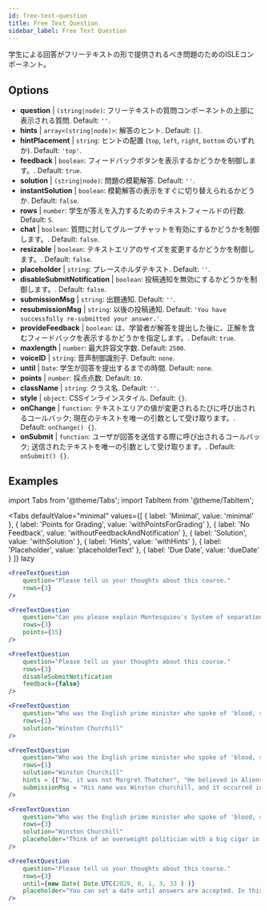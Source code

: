 ```yaml
---
id: free-text-question 
title: Free Text Question
sidebar_label: Free Text Question
---
```


学生による回答がフリーテキストの形で提供されるべき問題のためのISLEコンポーネント。

## Options

* __question__ | `(string|node)`: フリーテキストの質問コンポーネントの上部に表示される質問. Default: `''`.
* __hints__ | `array<(string|node)>`: 解答のヒント. Default: `[]`.
* __hintPlacement__ | `string`: ヒントの配置 (`top`, `left`, `right`, `bottom` のいずれか). Default: `'top'`.
* __feedback__ | `boolean`: フィードバックボタンを表示するかどうかを制御します。. Default: `true`.
* __solution__ | `(string|node)`: 問題の模範解答. Default: `''`.
* __instantSolution__ | `boolean`: 模範解答の表示をすぐに切り替えられるかどうか. Default: `false`.
* __rows__ | `number`: 学生が答えを入力するためのテキストフィールドの行数. Default: `5`.
* __chat__ | `boolean`: 質問に対してグループチャットを有効にするかどうかを制御します。. Default: `false`.
* __resizable__ | `boolean`: テキストエリアのサイズを変更するかどうかを制御します。. Default: `false`.
* __placeholder__ | `string`: プレースホルダテキスト. Default: `''`.
* __disableSubmitNotification__ | `boolean`: 投稿通知を無効にするかどうかを制御します。. Default: `false`.
* __submissionMsg__ | `string`: 出題通知. Default: `''`.
* __resubmissionMsg__ | `string`: 以後の投稿通知. Default: `'You have successfully re-submitted your answer.'`.
* __provideFeedback__ | `boolean`: は、学習者が解答を提出した後に、正解を含むフィードバックを表示するかどうかを指定します。. Default: `true`.
* __maxlength__ | `number`: 最大許容文字数. Default: `2500`.
* __voiceID__ | `string`: 音声制御識別子. Default: `none`.
* __until__ | `Date`: 学生が回答を提出するまでの時間. Default: `none`.
* __points__ | `number`: 採点点数. Default: `10`.
* __className__ | `string`: クラス名. Default: `''`.
* __style__ | `object`: CSSインラインスタイル. Default: `{}`.
* __onChange__ | `function`: テキストエリアの値が変更されるたびに呼び出されるコールバック; 現在のテキストを唯一の引数として受け取ります。. Default: `onChange() {}`.
* __onSubmit__ | `function`: ユーザが回答を送信する際に呼び出されるコールバック; 送信されたテキストを唯一の引数として受け取ります。. Default: `onSubmit() {}`.


## Examples

import Tabs from '@theme/Tabs';
import TabItem from '@theme/TabItem';

<Tabs
    defaultValue="minimal"
    values={[
        { label: 'Minimal', value: 'minimal' },
        { label: 'Points for Grading', value: 'withPointsForGrading' },
        { label: 'No Feedback', value: 'withoutFeedbackAndNotification' },
        { label: 'Solution', value: 'withSolution' },
        { label: 'Hints', value: 'withHints' },
        { label: 'Placeholder', value: 'placeholderText' },
        { label: 'Due Date', value: 'dueDate' }
    ]}
    lazy
>

<TabItem value="minimal" >

```jsx live
<FreeTextQuestion 
    question="Please tell us your thoughts about this course." 
    rows={3} 
/>
```
</TabItem>

<TabItem value="withPointsForGrading" >

```jsx live
<FreeTextQuestion 
    question="Can you please explain Montesquieu's System of separation of powers?" 
    rows={3} 
    points={15}
/>
```

</TabItem>

<TabItem value="withoutFeedbackAndNotification" >

```jsx live
<FreeTextQuestion 
    question="Please tell us your thoughts about this course." 
    rows={3}
    disableSubmitNotification 
    feedback={false}
/>
```

</TabItem>

<TabItem value="withSolution" > 

```jsx live
<FreeTextQuestion 
    question="Who was the English prime minister who spoke of 'blood, sweat and tears'?" 
    rows={1} 
    solution="Winston Churchill" 
/>
```

</TabItem>

<TabItem value="withHints" >

```jsx live
<FreeTextQuestion 
    question="Who was the English prime minister who spoke of 'blood, sweat and tears'?" 
    rows={1} 
    solution="Winston Churchill" 
    hints = {["No, it was not Margret Thatcher", "He believed in Aliens by the way", "His first name was Winston - like the guy in 1984"]}
    submissionMsg = "His name was Winston churchill, and it occurred in a speech given by him to the House of Commons of the Parliament of the United Kingdom on 13 May 1940. The speech is sometimes known by that name"
/>
```

</TabItem>

<TabItem value="placeholderText" >

```jsx live
<FreeTextQuestion 
    question="Who was the English prime minister who spoke of 'blood, sweat and tears'?" 
    rows={3} 
    solution="Winston Churchill" 
    placeholder="Think of an overweight politician with a big cigar in his mouth."
/>
```

</TabItem>

<TabItem value="dueDate" >

```jsx live
<FreeTextQuestion 
    question="Please tell us your thoughts about this course." 
    rows={3} 
    until={new Date( Date.UTC(2029, 0, 1, 3, 33 ) )}
    placeholder="You can set a date until answers are accepted. In this case it is 2020, 1st of January, 3:30 am UTC time."
/>
```

</TabItem>

</Tabs>
